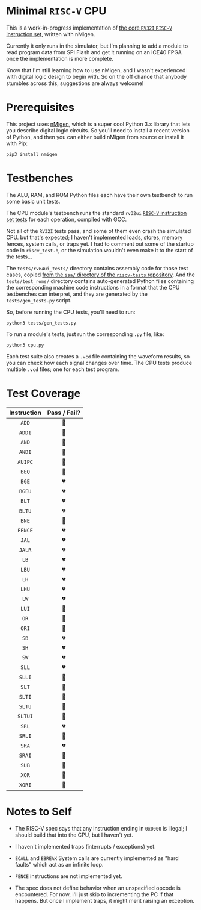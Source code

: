 # Minimal `RISC-V` CPU

This is a work-in-progress implementation of [the core `RV32I` `RISC-V` instruction set](https://riscv.org/specifications/isa-spec-pdf/), written with nMigen.

Currently it only runs in the simulator, but I'm planning to add a module to read program data from SPI Flash and get it running on an iCE40 FPGA once the implementation is more complete.

Know that I'm still learning how to use nMigen, and I wasn't experienced with digital logic design to begin with. So on the off chance that anybody stumbles across this, suggestions are always welcome!

# Prerequisites

This project uses [nMigen](https://github.com/nmigen/nmigen), which is a super cool Python 3.x library that lets you describe digital logic circuits. So you'll need to install a recent version of Python, and then you can either build nMigen from source or install it with Pip:

    pip3 install nmigen

# Testbenches

The ALU, RAM, and ROM Python files each have their own testbench to run some basic unit tests.

The CPU module's testbench runs the standard `rv32ui` [`RISC-V` instruction set tests](https://github.com/riscv/riscv-tests) for each operation, compiled with GCC.

Not all of the `RV32I` tests pass, and some of them even crash the simulated CPU. but that's expected; I haven't implemented loads, stores, memory fences, system calls, or traps yet. I had to comment out some of the startup code in `riscv_test.h`, or the simulation wouldn't even make it to the start of the tests...

The `tests/rv64ui_tests/` directory contains assembly code for those test cases, copied [from the `isa/` directory of the `riscv-tests` repository](https://github.com/riscv/riscv-tests/tree/master/isa). And the `tests/test_roms/` directory contains auto-generated Python files containing the corresponding machine code instructions in a format that the CPU testbenches can interpret, and they are generated by the `tests/gen_tests.py` script.

So, before running the CPU tests, you'll need to run:

    python3 tests/gen_tests.py

To run a module's tests, just run the corresponding `.py` file, like:

    python3 cpu.py

Each test suite also creates a `.vcd` file containing the waveform results, so you can check how each signal changes over time. The CPU tests produce multiple `.vcd` files; one for each test program.

# Test Coverage

| Instruction | Pass / Fail? |
|:-----------:|:------------:|
| `ADD`       |:green_heart: |
| `ADDI`      |:green_heart: |
| `AND`       |:green_heart: |
| `ANDI`      |:green_heart: |
| `AUIPC`     |:green_heart: |
| `BEQ`       |:green_heart: |
| `BGE`       |:broken_heart:|
| `BGEU`      |:broken_heart:|
| `BLT`       |:broken_heart:|
| `BLTU`      |:broken_heart:|
| `BNE`       |:green_heart: |
| `FENCE`     |:broken_heart:|
| `JAL`       |:broken_heart:|
| `JALR`      |:broken_heart:|
| `LB`        |:broken_heart:|
| `LBU`       |:broken_heart:|
| `LH`        |:broken_heart:|
| `LHU`       |:broken_heart:|
| `LW`        |:broken_heart:|
| `LUI`       |:green_heart: |
| `OR`        |:green_heart: |
| `ORI`       |:green_heart: |
| `SB`        |:broken_heart:|
| `SH`        |:broken_heart:|
| `SW`        |:broken_heart:|
| `SLL`       |:broken_heart:|
| `SLLI`      |:green_heart: |
| `SLT`       |:green_heart: |
| `SLTI`      |:green_heart: |
| `SLTU`      |:green_heart: |
| `SLTUI`     |:green_heart: |
| `SRL`       |:broken_heart:|
| `SRLI`      |:green_heart: |
| `SRA`       |:broken_heart:|
| `SRAI`      |:green_heart: |
| `SUB`       |:green_heart: |
| `XOR`       |:green_heart: |
| `XORI`      |:green_heart: |

# Notes to Self

- The RISC-V spec says that any instruction ending in `0x0000` is illegal; I should build that into the CPU, but I haven't yet.

- I haven't implemented traps (interrupts / exceptions) yet.

- `ECALL` and `EBREAK` System calls are currently implemented as "hard faults" which act as an infinite loop.

- `FENCE` instructions are not implemented yet.

- The spec does not define behavior when an unspecified opcode is encountered. For now, I'll just skip to incrementing the PC if that happens. But once I implement traps, it might merit raising an exception.
